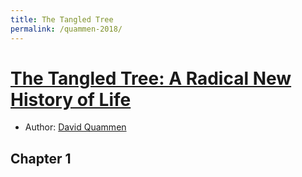 ```yaml
---
title: The Tangled Tree
permalink: /quammen-2018/
---
```


# [The Tangled Tree: A Radical New History of Life](https://www.simonandschuster.com/books/The-Tangled-Tree/David-Quammen/9781476776637) 
* Author: [David Quammen](https://en.wikipedia.org/wiki/David_Quammen)

## Chapter 1
